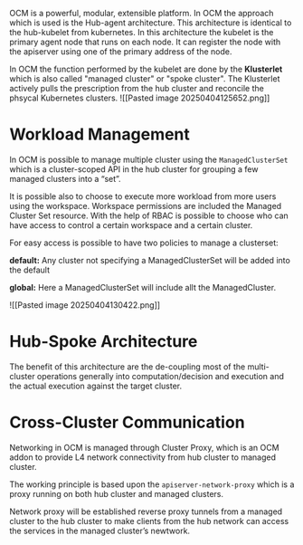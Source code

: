 OCM is a powerful, modular, extensible platform.
In OCM the approach which is used is the Hub-agent architecture. This architecture is identical to the hub-kubelet from kubernetes.
In this architecture the kubelet is the primary agent node that runs on each node. It can register the node with the apiserver using one of the primary address of the node.

In OCM the function performed by the kubelet are done by the **Klusterlet**
which is also called "managed cluster" or "spoke cluster". The Klusterlet actively pulls the prescription from the hub cluster and reconcile the phsycal Kubernetes clusters.
![[Pasted image 20250404125652.png]]

# Workload Management
In OCM is possible to manage multiple cluster using the `ManagedClusterSet` which is a cluster-scoped API in the hub cluster for grouping a few managed clusters into a “set”.

It is possible also to choose to execute more workload from more users using the workspace. Workspace permissions are included the Managed Cluster Set resource. With the help of RBAC is possible to choose who can have access to control a certain workspace and a certain cluster.

For easy access is possible to have two policies to manage a clusterset:

**default:** Any cluster not specifying a ManagedClusterSet will be added into the default

**global:** Here a ManagedClusterSet will include allt the ManagedCluster.

![[Pasted image 20250404130422.png]]
# Hub-Spoke Architecture
The benefit of this architecture are the de-coupling most of the multi-cluster operations generally into computation/decision and execution and the actual execution against the target cluster.

# Cross-Cluster Communication
Networking in OCM is managed through Cluster Proxy, which is an OCM addon to provide L4 network connectivity from hub cluster to managed cluster.

The working principle is based upon the `apiserver-network-proxy` which is a proxy running on both hub cluster and managed clusters.

Network proxy will be established reverse proxy tunnels from a managed cluster to the hub cluster to make clients from the hub network can access the services in the managed cluster’s newtwork.